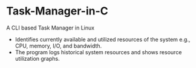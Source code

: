 # Task-Manager-in-C

A CLI based Task Manager in Linux

- Identifies currently available and utilized resources of the system e.g., CPU, memory, I/O, and bandwidth. 
- The program logs historical system resources and shows resource utilization graphs.
